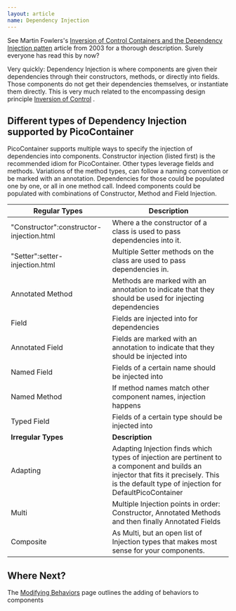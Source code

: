 ```yaml
---
layout: article
name: Dependency Injection
---
```


See Martin Fowlers's [Inversion of Control Containers and the Dependency Injection patten](http://www.martinfowler.com/articles/injection.html) article from 2003 for a thorough description. Surely everyone has read this by now?

Very quickly: Dependency Injection is where components are given their dependencies through their constructors, methods, or directly into fields. Those components do not get their dependencies themselves, or instantiate them directly. This is very much related to the encompassing design principle [Inversion of Control](inversion-of-control.html) .

## Different types of Dependency Injection supported by PicoContainer

PicoContainer supports multiple ways to specify the injection of dependencies into components. Constructor injection (listed first) is the recommended idiom for PicoContainer. Other types leverage fields and methods. Variations of the method types, can follow a naming convention or be marked with an annotation. Dependencies for those could be populated one by one, or all in one method call. Indeed components could be populated with combinations of Constructor, Method and Field Injection.

| **Regular Types**                        | **Description**                                                                                                                                                                              |
|------------------------------------------|----------------------------------------------------------------------------------------------------------------------------------------------------------------------------------------------|
| "Constructor":constructor-injection.html | Where a the constructor of a class is used to pass dependencies into it.                                                                                                                     |
| "Setter":setter-injection.html           | Multiple Setter methods on the class are used to pass dependencies in.                                                                                                                       |
| Annotated Method                         | Methods are marked with an annotation to indicate that they should be used for injecting dependencies                                                                                        |
| Field                                    | Fields are injected into for dependencies                                                                                                                                                    |
| Annotated Field                          | Fields are marked with an annotation to indicate that they should be injected into                                                                                                           |
| Named Field                              | Fields of a certain name should be injected into                                                                                                                                             |
| Named Method                             | If method names match other component names, injection happens                                                                                                                               |
| Typed Field                              | Fields of a certain type should be injected into                                                                                                                                             |
| **Irregular Types**                      | **Description**                                                                                                                                                                              |
| Adapting                                 | Adapting Injection finds which types of injection are pertinent to a component and builds an injector that fits it precisely. This is the default type of injection for DefaultPicoContainer |
| Multi                                    | Multiple Injection points in order: Constructor, Annotated Methods and then finally Annotated Fields                                                                                         |
| Composite                                | As Multi, but an open list of Injection types that makes most sense for your components.                                                                                                     |

## Where Next?

<span class="callout">The [Modifying Behaviors](behaviors.html) page outlines the adding of behaviors to components</span>

